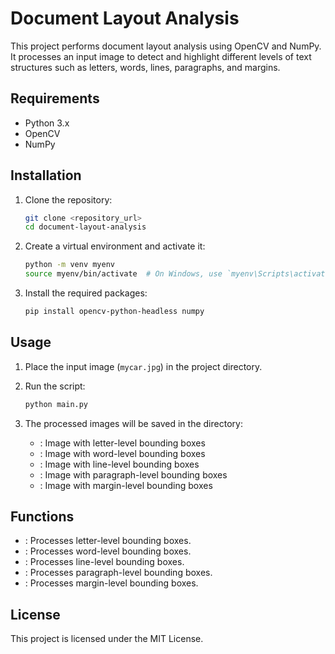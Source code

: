 # Document Layout Analysis

This project performs document layout analysis using OpenCV and NumPy. It processes an input image to detect and highlight different levels of text structures such as letters, words, lines, paragraphs, and margins.

## Requirements

- Python 3.x
- OpenCV
- NumPy

## Installation

1. Clone the repository:
    ```sh
    git clone <repository_url>
    cd document-layout-analysis
    ```

2. Create a virtual environment and activate it:
    ```sh
    python -m venv myenv
    source myenv/bin/activate  # On Windows, use `myenv\Scripts\activate`
    ```

3. Install the required packages:
    ```sh
    pip install opencv-python-headless numpy
    ```

## Usage

1. Place the input image (`mycar.jpg`) in the project directory.

2. Run the  script:
    ```sh
    python main.py
    ```

3. The processed images will be saved in the  directory:
    - : Image with letter-level bounding boxes
    - : Image with word-level bounding boxes
    - : Image with line-level bounding boxes
    - : Image with paragraph-level bounding boxes
    - : Image with margin-level bounding boxes

## Functions

- : Processes letter-level bounding boxes.
- : Processes word-level bounding boxes.
- : Processes line-level bounding boxes.
- : Processes paragraph-level bounding boxes.
- : Processes margin-level bounding boxes.

## License

This project is licensed under the MIT License.